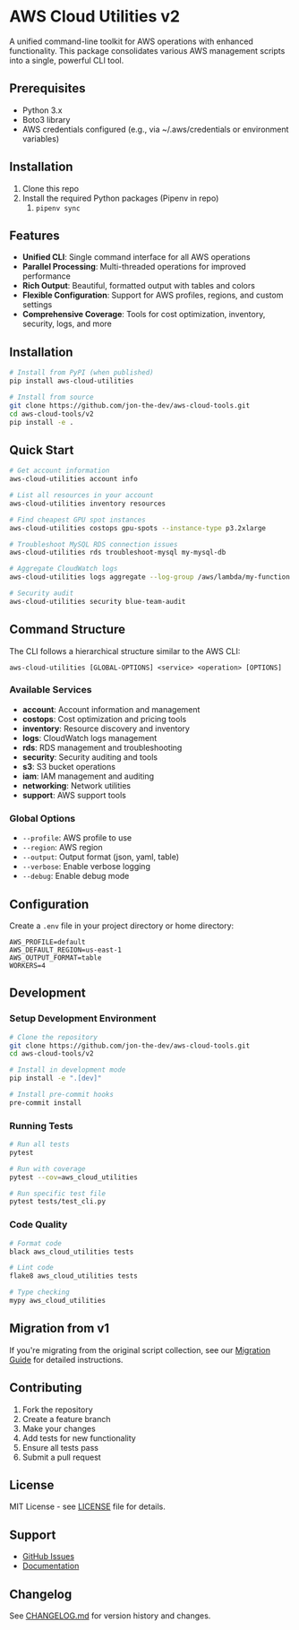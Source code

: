 # AWS Cloud Utilities v2

A unified command-line toolkit for AWS operations with enhanced functionality. This package consolidates various AWS management scripts into a single, powerful CLI tool.

## Prerequisites

- Python 3.x
- Boto3 library
- AWS credentials configured (e.g., via ~/.aws/credentials or environment variables)

## Installation

1. Clone this repo
2. Install the required Python packages (Pipenv in repo)
   1. `pipenv sync`

## Features

- **Unified CLI**: Single command interface for all AWS operations
- **Parallel Processing**: Multi-threaded operations for improved performance
- **Rich Output**: Beautiful, formatted output with tables and colors
- **Flexible Configuration**: Support for AWS profiles, regions, and custom settings
- **Comprehensive Coverage**: Tools for cost optimization, inventory, security, logs, and more

## Installation

```bash
# Install from PyPI (when published)
pip install aws-cloud-utilities

# Install from source
git clone https://github.com/jon-the-dev/aws-cloud-tools.git
cd aws-cloud-tools/v2
pip install -e .
```

## Quick Start

```bash
# Get account information
aws-cloud-utilities account info

# List all resources in your account
aws-cloud-utilities inventory resources

# Find cheapest GPU spot instances
aws-cloud-utilities costops gpu-spots --instance-type p3.2xlarge

# Troubleshoot MySQL RDS connection issues
aws-cloud-utilities rds troubleshoot-mysql my-mysql-db

# Aggregate CloudWatch logs
aws-cloud-utilities logs aggregate --log-group /aws/lambda/my-function

# Security audit
aws-cloud-utilities security blue-team-audit
```

## Command Structure

The CLI follows a hierarchical structure similar to the AWS CLI:

```
aws-cloud-utilities [GLOBAL-OPTIONS] <service> <operation> [OPTIONS]
```

### Available Services

- **account**: Account information and management
- **costops**: Cost optimization and pricing tools
- **inventory**: Resource discovery and inventory
- **logs**: CloudWatch logs management
- **rds**: RDS management and troubleshooting
- **security**: Security auditing and tools
- **s3**: S3 bucket operations
- **iam**: IAM management and auditing
- **networking**: Network utilities
- **support**: AWS support tools

### Global Options

- `--profile`: AWS profile to use
- `--region`: AWS region
- `--output`: Output format (json, yaml, table)
- `--verbose`: Enable verbose logging
- `--debug`: Enable debug mode

## Configuration

Create a `.env` file in your project directory or home directory:

```env
AWS_PROFILE=default
AWS_DEFAULT_REGION=us-east-1
AWS_OUTPUT_FORMAT=table
WORKERS=4
```

## Development

### Setup Development Environment

```bash
# Clone the repository
git clone https://github.com/jon-the-dev/aws-cloud-tools.git
cd aws-cloud-tools/v2

# Install in development mode
pip install -e ".[dev]"

# Install pre-commit hooks
pre-commit install
```

### Running Tests

```bash
# Run all tests
pytest

# Run with coverage
pytest --cov=aws_cloud_utilities

# Run specific test file
pytest tests/test_cli.py
```

### Code Quality

```bash
# Format code
black aws_cloud_utilities tests

# Lint code
flake8 aws_cloud_utilities tests

# Type checking
mypy aws_cloud_utilities
```

## Migration from v1

If you're migrating from the original script collection, see our [Migration Guide](docs/migration.md) for detailed instructions.

## Contributing

1. Fork the repository
2. Create a feature branch
3. Make your changes
4. Add tests for new functionality
5. Ensure all tests pass
6. Submit a pull request

## License

MIT License - see [LICENSE](LICENSE) file for details.

## Support

- [GitHub Issues](https://github.com/jon-the-dev/aws-cloud-tools/issues)
- [Documentation](https://github.com/jon-the-dev/aws-cloud-tools/tree/main/docs)

## Changelog

See [CHANGELOG.md](CHANGELOG.md) for version history and changes.
